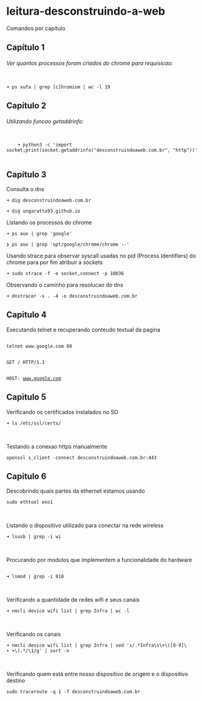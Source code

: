 # leitura-desconstruindo-a-web

Comandos por capítulo

<h2>Capítulo 1</h2>

<h6>Ver quantos processos foram criados do chrome para requisicao:
</h6>
  <code>
➜ ps xufa | grep [c]hromium | wc -l 19
</code>

<h2>Capítulo 2</h2>

<h6>Utilizando funcao getaddrinfo:
</h6>
  <code>
    ➜ python3 -c 'import socket;print(socket.getaddrinfo("desconstruindoaweb.com.br", "http"))'
  </code>

<h2>Capítulo 3</h2>
<p>Consulta o dns</p>
<p>
  <code>➜ dig desconstruindoaweb.com.br</code>
</p>
<p>
  <code>➜ dig ungaratto93.github.io</code>
</p>

<p>Listando os processos do chrome</p>
<p>
  <code>➜ ps aux | grep 'google'</code>
</p>
<p>
  <code>❯ ps aux | grep 'opt/google/chrome/chrome --'</code>
</p

<p>Usando strace para observar syscall usadas no pid (Process Identifiers) do chrome para por fim atribuir a sockets </p>
<p>
  <code>➜ sudo strace -f -e socket,connect -p 10036</code>
</p>

<p>Observando o caminho para resolucao do dns</p>
<p><code>➜ dnstracer -s . -4 -o desconstruindoaweb.com.br</code></p>

<h2>Capitulo 4</h2>
<p>Executando telnet e recuperando conteudo textual da pagina</p>
<p>
  <code>
telnet www.google.com 80
  </code>
  <br>
<code>
GET / HTTP/1.1
  
HOST: www.google.com</code>
</p>

<h2>Capitulo 5</h2>
<p>Verificando os certificados instalados no SO</p>
<p><code>➜ ls /etc/ssl/certs/
</code></p>
<br>
<p>Testando a conexao https manualmente</p>
<p><code>openssl s_client -connect desconstruindoaweb.com.br:443</code></p>

<h2>Capitulo 6</h2>
<p>Descobrindo quais partes da ethernet estamos usando</p>
<p>
  <code>sudo ethtool eno1</code>
</p>
<br>
<p>Listando o dispositivo utilizado para conectar na rede wireless</p>
<p><code>➜ lsusb | grep -i wi</code></p>
<br>
<p>Procurando por modulos que implementem a funcionalidade do hardware</p>
<p>
<code>
➜ lsmod | grep -i 818
</code>
</p>
<br>
<p>Verificando a quantidade de redes wifi e seus canais</p>
<p><code>➜ nmcli device wifi list | grep Infra | wc -l
</code></p>
<br>
<p>Verificando os canais</p>
<p><code>➜ nmcli device wifi list | grep Infra | sed 's/.*Infra\s\+\([0-9]\
∙ +\).*/\1/g' | sort -n</code></p>
<br>
<p>Verificando quem está entre nosso dispositivo de origem e o dispositivo destino</p>
<p><code>sudo traceroute -q 1 -T desconstruindoaweb.com.br</code></p>
